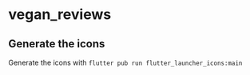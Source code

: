 # vegan_reviews

## Generate the icons

Generate the icons with `flutter pub run flutter_launcher_icons:main`